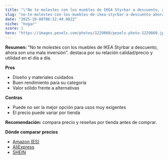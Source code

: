 ```yaml
---
title: "\"No te molestes con los muebles de IKEA Styrbar a descuento, ahora son una mala inversión\"."
slug: "no-te-molestes-con-los-muebles-de-ikea-styrbar-a-descuento-ahora-son-una-mala-in"
date: "2025-10-08T06:32:49.982Z"
niche: "hogar"
score: 1
hero: "https://images.pexels.com/photos/1229860/pexels-photo-1229860.jpeg?auto=compress&cs=tinysrgb&fit=crop&h=627&w=1200&auto=compress&cs=tinysrgb&w=1200&h=675&fit=crop"
---
```


**Resumen:** "No te molestes con los muebles de IKEA Styrbar a descuento, ahora son una mala inversión". destaca por su relación calidad/precio y utilidad en el día a día.

**Pros**
- Diseño y materiales cuidados
- Buen rendimiento para su categoría
- Valor sólido frente a alternativas

**Contras**
- Puede no ser la mejor opción para usos muy exigentes
- El precio puede variar por tienda

**Recomendación:** compara precio y reseñas por tienda antes de comprar.

**Dónde comparar precios**
- [Amazon (ES)](https://www.amazon.es/s?k=%22No%20te%20molestes%20con%20los%20muebles%20de%20IKEA%20Styrbar%20a%20descuento%2C%20ahora%20son%20una%20mala%20inversi%C3%B3n%22.&tag=teknovashop25-21)
- [AliExpress](https://www.aliexpress.com/wholesale?SearchText=%22No%20te%20molestes%20con%20los%20muebles%20de%20IKEA%20Styrbar%20a%20descuento%2C%20ahora%20son%20una%20mala%20inversi%C3%B3n%22.)
- [SHEIN](https://www.shein.com/pdsearch/%22No%20te%20molestes%20con%20los%20muebles%20de%20IKEA%20Styrbar%20a%20descuento%2C%20ahora%20son%20una%20mala%20inversi%C3%B3n%22.)